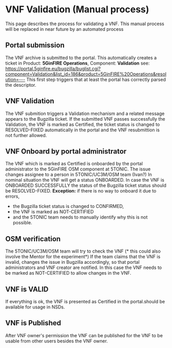 <!-- TITLE: VNF Validation -->
<!-- SUBTITLE: Internal process for a VNF Validation -->

# VNF Validation (Manual process)

This page describes the process for validating a VNF. This manual process will be replaced in near future by an automated process

## Portal submission
The VNF archive is submitted to the portal. This automatically creates a ticket in  Product: **5GinFIRE Operations**, Component: **Validation**   see: https://portal.5ginfire.eu/bugzilla/buglist.cgi?component=Validation&list_id=186&product=5GinFIRE%20Operations&resolution=---
This first step triggers that at least the portal has correctly parsed the descriptor.

## VNF Validation
The VNF submition triggers a Validation mechanism and a related message appears to the Bugzilla ticket. If the submitted VNF passes successfully the Validation, the VNF is marked as Certified, the ticket status is changed to RESOLVED-FIXED automatically in the portal and the VNF resubmittion is not further allowed.

## VNF Onboard by portal administrator
The VNF which is marked as Certified is onboarded by the portal administrator to the 5GinFIRE OSM component at 5TONIC. 
The issue changes assignee to a person in 5TONIC/UC3M/OSM team (Ivan?)
In nominal situation the VNF will get a status ONBOARDED.
In case the VNF is ONBOARDED SUCCESSFULLY the status of the Bugzilla ticket status should be RESOLVED-FIXED.
**Exception:** if there is no way to onboard it due to errors, 
* the Bugzilla ticket status is changed to CONFIRMED, 
* the VNF is marked as NOT-CERTIFIED 
* and the 5TONIC team needs to manually identify why this is not possible.

## OSM verification
The 5TONIC/UC3M/OSM team will try to check the VNF (* this could also involve the Mentor for the experiment*)
If the team claims that the VNF is invalid, changes the issue in Bugzilla accordingly, so that portal administrators and VNF creator are notified. In this case the VNF needs to be marked as NOT-CERTIFIED to allow changes in the VNF.

## VNF is VALID
If everything is ok, the VNF is presented as Certified in the portal.should be available for usage in NSDs.

## VNF is Published
After VNF owner's permission the VNF can be published for the VNF to be usable from other users besides the VNF owner.
